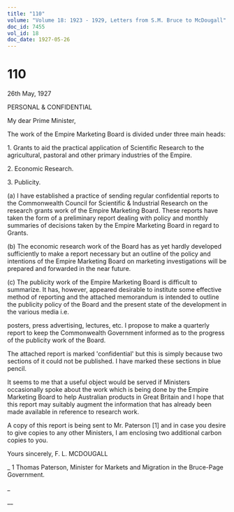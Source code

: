 ```yaml
---
title: "110"
volume: "Volume 18: 1923 - 1929, Letters from S.M. Bruce to McDougall"
doc_id: 7455
vol_id: 18
doc_date: 1927-05-26
---
```


# 110

26th May, 1927

PERSONAL &amp; CONFIDENTIAL

My dear Prime Minister,

The work of the Empire Marketing Board is divided under three main heads:

1\. Grants to aid the practical application of Scientific Research to the agricultural, pastoral and other primary industries of the Empire.

2\. Economic Research.

3\. Publicity.

(a) I have established a practice of sending regular confidential reports to the Commonwealth Council for Scientific &amp; Industrial Research on the research grants work of the Empire Marketing Board. These reports have taken the form of a preliminary report dealing with policy and monthly summaries of decisions taken by the Empire Marketing Board in regard to Grants.

(b) The economic research work of the Board has as yet hardly developed sufficiently to make a report necessary but an outline of the policy and intentions of the Empire Marketing Board on marketing investigations will be prepared and forwarded in the near future.

(c) The publicity work of the Empire Marketing Board is difficult to summarize. It has, however, appeared desirable to institute some effective method of reporting and the attached memorandum is intended to outline the publicity policy of the Board and the present state of the development in the various media i.e.

posters, press advertising, lectures, etc. I propose to make a quarterly report to keep the Commonwealth Government informed as to the progress of the publicity work of the Board.

The attached report is marked 'confidential' but this is simply because two sections of it could not be published. I have marked these sections in blue pencil.

It seems to me that a useful object would be served if Ministers occasionally spoke about the work which is being done by the Empire Marketing Board to help Australian products in Great Britain and I hope that this report may suitably augment the information that has already been made available in reference to research work.

A copy of this report is being sent to Mr. Paterson [1] and in case you desire to give copies to any other Ministers, I am enclosing two additional carbon copies to you.

Yours sincerely, F. L. MCDOUGALL 

_ 1 Thomas Paterson, Minister for Markets and Migration in the Bruce-Page Government.

_

__
